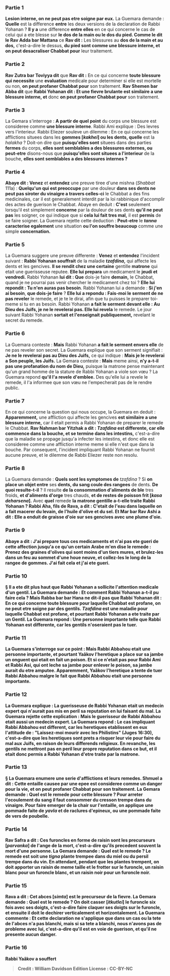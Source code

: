 
### Partie 1
<b>Lesion interne, on ne peut pas etre soigne par eux.</b> La Guemara demande : <b>Quelle</b> est la difference <b>entre</b> les deux versions de la declaration de Rabbi Yohanan ? <b>Il y a</b> une difference <b>entre elles</b> en ce qui concerne le cas de celui qui a ete blesse sur <b>le dos de la main ou le dos du pied. Comme le dit le Rav Adda bar Mattana</b> ce <b>Rav dit :</b> Les blessures au <b>dos de la main et au dos,</b> c'est-a-dire le dessus, <b>du pied sont comme une blessure interne, et on peut desacraliser Chabbat pour</b> leur traitement.

### Partie 2
<b>Rav Zutra bar Toviyya dit</b> que <b>Rav dit :</b> En ce qui concerne <b>toute blessure qui necessite</b> une <b>evaluation</b> medicale pour determiner si elle est mortelle ou non, <b>on peut profaner Chabbat pour</b> son traitement. <b>Rav Shemen bar Abba dit</b> que <b>Rabbi Yohanan dit : Et une fievre brulante est similaire a une blessure interne, et</b> donc <b>on peut profaner Chabbat pour</b> son traitement.

### Partie 3
La Gemara s'interroge : <b>A partir de quel point</b> du corps une blessure est consideree comme <b>une blessure interne</b>. Rabbi Ami explique : Des levres vers l'interieur. Rabbi Eliezer souleve un dilemme :</b> En ce qui concerne les afflictions situees dans les <b>gommes [<i>kakhei</i>] ou les dents, quelle</b> est la <i>halakha</i> ? Doit-on dire que <b>puisqu'elles sont</b> situees dans des parties <b>fermes</b> du corps, <b>elles sont semblables a des blessures externes, ou peut-etre</b> disons-nous que <b>puisqu'elles sont situees a l'interieur</b> de la bouche, <b>elles sont semblables a des blessures internes ?</b>

### Partie 4
<b>Abaye dit : Venez</b> et <b>entendez</b> une preuve tiree d'une mishna (<i>Shabbat</i> 111a) : <b>Quelqu'un qui est preoccupe</b> par une douleur <b>dans ses dents ne peut pas siroter du vinaigre a travers celles-ci</b> le Chabbat a des fins medicinales, car il est generalement interdit par la loi rabbinique d'accomplir des actes de guerison le Chabbat. Abaye en deduit : <b>C'est</b> seulement lorsqu'il est simplement <b>concerne</b> par la douleur de ses dents <b>qu'il ne peut pas</b> les soigner, ce qui indique que si <b>cela lui fait tres mal,</b> il est <b>permis</b> de se faire soigner. La Guemara rejette cette deduction : <b>Peut-etre</b> le <b><i>tanna</i> caracterise egalement</b> une situation <b>ou l'on souffre beaucoup</b> comme une simple <b>concernation.</b>

### Partie 5
La Guemara suggere une preuve differente : <b>Venez</b> et <b>entendez</b> l'incident suivant : <b>Rabbi Yohanan souffrait</b> de la maladie <b><i>tzafdina</i>,</b> qui affecte les dents et les gencives. <b>Il se rendit chez une certaine</b> gentille <b>matrone</b> qui etait une guerisseuse reputee. <b>Elle lui prepara</b> un medicament le <b>jeudi et vendredi.</b> Rabbi Yohanan <b>lui dit : Que</b> dois-je faire <b>demain,</b> le Chabbat, quand je ne pourrai pas venir chercher le medicament chez toi ? <b>Elle lui repondit : Tu n'en auras pas besoin</b>. Rabbi Yohanan lui a demande : <b>Si j'en ai besoin</b>, <b>que dois-je faire</b> ? <b>Elle lui a repondu : Fais-moi le serment de ne pas reveler</b> le remede, et je te le dirai, afin que tu puisses le preparer toi-meme si tu en as besoin. Rabbi Yohanan <b>a fait le serment devant elle : Au Dieu des Juifs, je ne le revelerai pas. Elle lui revela</b> le remede</b>. Le jour suivant</b> Rabbi Yohanan <b>sortait et l'enseignait publiquement,</b> revelant le secret du remede.

### Partie 6
La Guemara conteste : <b>Mais</b> Rabbi Yohanan <b>a fait le serment envers elle</b> de ne pas reveler son secret. La Guemara explique que son serment signifiait : <b>Je ne le revelerai pas au Dieu des Juifs,</b> ce qui indique : <b>Mais je le revelerai a Son peuple, les Juifs.</b> La Gemara conteste : <b>Mais</b> meme ainsi, <b>n'y a-t-il pas une profanation du nom de Dieu,</b> puisque la matrone pense maintenant qu'un grand homme de la stature de Rabbi Yohanan a viole son vœu ? La Guemara repond <b>qu'il l'a revele</b> <b>d'emblee.</b> Des qu'elle lui a revele le remede, il l'a informee que son vœu ne l'empecherait pas de le rendre public.

### Partie 7
En ce qui concerne la question qui nous occupe, la Guemara en deduit : <b>Apparemment,</b> une affliction qui affecte les gencives <b>est similaire a une blessure interne,</b> car il etait permis a Rabbi Yohanan de preparer le remede le Chabbat. <b>Rav Nahman bar Yitzhak a dit : <i>Tzafdina</i> est differente, car elle commence dans la bouche, et se termine dans les intestins,</b> c'est-a-dire que la maladie se propage jusqu'a infecter les intestins, et donc elle est consideree comme une affliction interne meme si elle n'est que dans la bouche. Par consequent, l'incident impliquant Rabbi Yohanan ne fournit aucune preuve, et le dilemme de Rabbi Eliezer reste non resolu.

### Partie 8
La Guemara demande : <b>Quels sont les symptomes de</b> <i>tzafdina</i> ? Si <b>on place un objet entre</b> ses <b>dents, du sang coule des rangees</b> de dents. <b>De quoi resulte-t-il</b> ? Il resulte <b>de la consommation d'aliments de ble</b> tres froids, <b>et d'aliments d'orge</b> tres chauds, <b>et de restes de poisson frit [<i>kasa deharsena</i>].</b> Avec <b>quel</b> remede <b>la matrone gentille <b>a-t-elle traite</b> Rabbi Yohanan ? <b>Rabbi Aha, fils de Rava, a dit :</b> C'etait de l'<b>eau</b> dans laquelle on a fait macerer du <b>levain</b>, de l'<b>huile d'olive et du sel. Et Mar bar Rav Ashi a dit :</b> Elle a enduit de <b>graisse d'oie</b> sur ses gencives <b>avec une plume d'oie.</b>

### Partie 9
<b>Abaye a dit : J'ai prepare tous ces</b> medicaments <b>et n'ai pas ete gueri</b> de cette affection <b>jusqu'a ce qu'un certain Arabe m'en dise</b> le remede : <b>Prenez des graines d'olives qui sont moins d'un tiers mures, et brulez-les</b> dans un feu <b>au sommet d'une houe neuve, et collez-les le long de la rangee</b> de gommes. <b>J'ai fait cela et j'ai ete gueri.</b>

### Partie 10
§ Il a ete dit plus haut que Rabbi Yohanan a sollicite l'attention medicale d'un gentil. La Guemara demande : <b>Et comment Rabbi Yohanan a-t-il pu faire cela ? Mais Rabba bar bar Hana ne dit-il pas</b> que <b>Rabbi Yohanan dit :</b> En ce qui concerne <b>toute blessure pour laquelle Chabbat est profane, on ne peut etre soigne par</b> des gentils. <i>Tzafdina</i> est une maladie pour laquelle Chabbat est profane, et pourtant Rabbi Yohanan a ete traite par un Gentil. La Guemara repond : <b>Une personne importante</b> telle que Rabbi Yohanan <b>est differente,</b> car les gentils n'oseraient pas le tuer.

### Partie 11
La Guemara s'interroge sur ce point : <b>Mais Rabbi Abbahou etait une personne importante, et</b> pourtant <b>Yaâkov l'heretique a place sur sa jambe un onguent</b> qui etait en fait un poison. <b>Et si</b> ce n'etait <b>pas</b> pour <b>Rabbi Ami et Rabbi Asi, qui ont leche sa jambe</b> pour enlever le poison, <b>sa jambe</b> aurait du etre <b>amputee.</b> Apparemment, Yaâkov l'heretique a tente de tuer Rabbi Abbahou malgre le fait que Rabbi Abbahou etait une personne importante.

### Partie 12
La Guemara explique : La guerisseuse <b>de Rabbi Yohanan etait un medecin expert</b> qui n'aurait pas mis en peril sa reputation en lui faisant du mal. La Guemara rejette cette explication : Mais le guerisseur <b>de Rabbi Abbahou etait aussi un medecin expert.</b> La Guemara repond : Le cas impliquant <b>Rabbi Abbahou est different, car les heretiques etablissent en eux</b> l'attitude de : <b>"Laissez-moi mourir avec les Philistins"</b> (Juges 16:30), c'est-a-dire que les heretiques sont prets a risquer leur vie pour faire du mal aux Juifs, en raison de leurs differends religieux. En revanche, les gentils ne mettront pas en peril leur propre reputation dans ce but, et il etait donc permis a Rabbi Yohanan d'etre traite par la matrone.

### Partie 13
§ La Guemara enumere une serie d'afflictions et leurs remedes. <b>Shmuel a dit : Cette entaille</b> causee par une epee <b>est</b> consideree comme <b>un danger</b> pour la vie, <b>et on peut profaner Chabbat pour</b> son traitement. La Gemara demande : <b>Quel</b> est <b>le remede</b> pour cette blessure ? Pour <b>arreter l'ecoulement du sang</b> il faut consommer du <b>cresson</b> trempe <b>dans du vinaigre.</b> Pour faire <b>emerger</b> de la chair sur l'entaille, on applique une pommade faite de <b><i>yavla</i> et de raclures d'epineux, ou</b> une pommade faite de <b>vers de poubelle.</b>

### Partie 14
<b>Rav Safra a dit : Ces furoncles en forme de raisin</b> <b>sont les precurseurs [<i>parvanka</i>] de l'ange de la mort,</b> c'est-a-dire qu'ils precedent souvent la mort d'une personne. La Gemara demande : <b>Quel est le remede ? </b> Le remede est soit <b>une <i>tigna</i></b> plante trempee <b>dans du miel ou du persil</b> trempe <b>dans du vin. En attendant,</b> pendant que les plantes trempent, on <b>doit apporter un raisin de meme taille et le frotter sur</b> le furoncle, <b>un raisin blanc</b> <b>pour un furoncle blanc</b>, <b>et un raisin noir</b> <b>pour un furoncle noir</b>.

### Partie 15
<b>Rava a dit : Cet abces [<i>simta</i>] est le precurseur de la fievre.</b> La Gemara demande : <b>Quel</b> est <b>le remede ? </b> On <b>doit casser [<i>itkutlei</i>]</b> le furoncle <b>six fois</b> avec ses doigts, c'est-a-dire faire claquer ses doigts sur le furoncle, <b>et</b> ensuite il <b>doit le dechirer verticalement et horizontalement.</b> La Guemara commente : <b>Et cette declaration</b> ne s'applique que dans un cas <b>ou la tete de</b> l'abces <b>n'a pas blanchi, mais</b> si <b>sa tete a blanchi, nous n'avons pas</b> de probleme <b>avec lui,</b> c'est-a-dire qu'il est en voie de guerison, et qu'il ne presente aucun danger.

### Partie 16
<b>Rabbi Yaâkov a souffert</b>

>Credit : William Davidson Edition
>License : CC-BY-NC